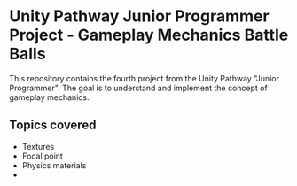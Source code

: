 # Unity Pathway Junior Programmer Project - Gameplay Mechanics Battle Balls

This repository contains the fourth project from the Unity Pathway "Junior Programmer". The goal is to understand and implement the concept of gameplay mechanics.

## Topics covered
* Textures
* Focal point
* Physics materials
* 
